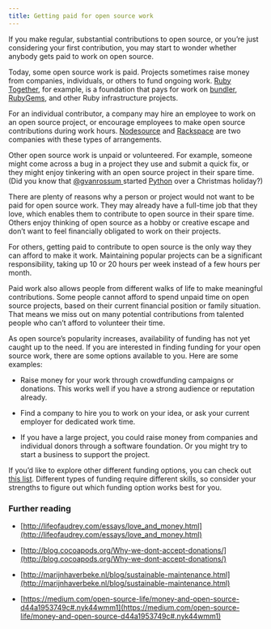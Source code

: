 ```yaml
---
title: Getting paid for open source work
---
```


If you make regular, substantial contributions to open source, or you’re just considering your first contribution, you may start to wonder whether anybody gets paid to work on open source.

Today, some open source work is paid. Projects sometimes raise money from companies, individuals, or others to fund ongoing work. [Ruby Together](https://rubytogether.org/), for example, is a foundation that pays for work on [bundler](https://github.com/bundler/bundler), [RubyGems](https://github.com/rubygems/rubygems), and other Ruby infrastructure projects.

For an individual contributor, a company may hire an employee to work on an open source project, or encourage employees to make open source contributions during work hours. [Nodesource](https://github.com/nodesource) and [Rackspace](https://blog.rackspace.com/rackspaces-policy-on-contributing-to-open-source/) are two companies with these types of arrangements. 

Other open source work is unpaid or volunteered. For example, someone might come across a bug in a project they use and submit a quick fix, or they might enjoy tinkering with an open source project in their spare time. (Did you know that [@gvanrossum ](https://github.com/gvanrossum)started [Python](https://github.com/python) over a Christmas holiday?)

There are plenty of reasons why a person or project would not want to be paid for open source work. They may already have a full-time job that they love, which enables them to contribute to open source in their spare time. Others enjoy thinking of open source as a hobby or creative escape and don’t want to feel financially obligated to work on their projects.

For others, getting paid to contribute to open source is the only way they can afford to make it work. Maintaining popular projects can be a significant responsibility, taking up 10 or 20 hours per week instead of a few hours per month.

Paid work also allows people from different walks of life to make meaningful contributions. Some people cannot afford to spend unpaid time on open source projects, based on their current financial position or family situation. That means we miss out on many potential contributions from talented people who can’t afford to volunteer their time.

As open source’s popularity increases, availability of funding has not yet caught up to the need. If you are interested in finding funding for your open source work, there are some options available to you. Here are some examples:

* Raise money for your work through crowdfunding campaigns or donations. This works well if you have a strong audience or reputation already.

* Find a company to hire you to work on your idea, or ask your current employer for dedicated work time.

* If you have a large project, you could raise money from companies and individual donors through a software foundation. Or you might try to start a business to support the project.

If you’d like to explore other different funding options, you can check out [this list](https://github.com/nayafia/lemonade-stand). Different types of funding require different skills, so consider your strengths to figure out which funding option works best for you.

### Further reading

* [http://lifeofaudrey.com/essays/love_and_money.html](http://lifeofaudrey.com/essays/love_and_money.html) 

* [http://blog.cocoapods.org/Why-we-dont-accept-donations/](http://blog.cocoapods.org/Why-we-dont-accept-donations/) 

* [http://marijnhaverbeke.nl/blog/sustainable-maintenance.html](http://marijnhaverbeke.nl/blog/sustainable-maintenance.html) 

* [https://medium.com/open-source-life/money-and-open-source-d44a1953749c#.nyk44wmm1](https://medium.com/open-source-life/money-and-open-source-d44a1953749c#.nyk44wmm1)
